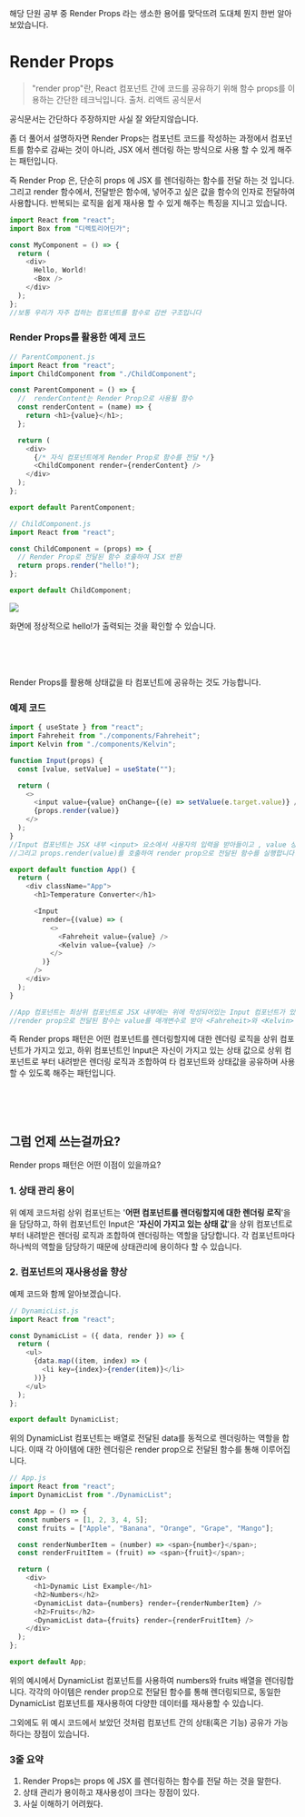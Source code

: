 해당 단원 공부 중 Render Props 라는 생소한 용어를 맞닥뜨려 도대체 뭔지 한번 알아보았습니다.

# Render Props

> "render prop"란, React 컴포넌트 간에 코드를 공유하기 위해 함수 props를 이용하는 간단한 테크닉입니다.
> 출처. 리액트 공식문서

공식문서는 간단하다 주장하지만 사실 잘 와닫지않습니다.

좀 더 풀어서 설명하자면
Render Props는 컴포넌트 코드를 작성하는 과정에서 컴포넌트를 함수로 감싸는 것이 아니라, JSX 에서 렌더링 하는 방식으로 사용 할 수 있게 해주는 패턴입니다.

즉 Render Prop 은, 단순히 props 에 JSX 를 렌더링하는 함수를 전달 하는 것 입니다. 그리고 render 함수에서, 전달받은 함수에, 넣어주고 싶은 값을 함수의 인자로 전달하여 사용합니다.
반복되는 로직을 쉽게 재사용 할 수 있게 해주는 특징을 지니고 있습니다.

```js
import React from "react";
import Box from "디렉토리어딘가";

const MyComponent = () => {
  return (
    <div>
      Hello, World!
      <Box />
    </div>
  );
};
//보통 우리가 자주 접하는 컴포넌트를 함수로 감싼 구조입니다
```

### Render Props를 활용한 예제 코드

```js
// ParentComponent.js
import React from "react";
import ChildComponent from "./ChildComponent";

const ParentComponent = () => {
  //  renderContent는 Render Prop으로 사용될 함수
  const renderContent = (name) => {
    return <h1>{value}</h1>;
  };

  return (
    <div>
      {/* 자식 컴포넌트에게 Render Prop로 함수를 전달 */}
      <ChildComponent render={renderContent} />
    </div>
  );
};

export default ParentComponent;
```

```js
// ChildComponent.js
import React from "react";

const ChildComponent = (props) => {
  // Render Prop로 전달된 함수 호출하여 JSX 반환
  return props.render("hello!");
};

export default ChildComponent;
```

![](https://velog.velcdn.com/images/dogmnil2007/post/cf5cb4a5-8711-48b6-b4a8-5b8721b63a1e/image.png)

화면에 정상적으로 hello!가 출력되는 것을 확인할 수 있습니다.

<br><br>
<br>

Render Props를 활용해 상태값을 타 컴포넌트에 공유하는 것도 가능합니다.

### 예제 코드

```js
import { useState } from "react";
import Fahreheit from "./components/Fahreheit";
import Kelvin from "./components/Kelvin";

function Input(props) {
  const [value, setValue] = useState("");

  return (
    <>
      <input value={value} onChange={(e) => setValue(e.target.value)} />
      {props.render(value)}
    </>
  );
}
//Input 컴포넌트는 JSX 내부 <input> 요소에서 사용자의 입력을 받아들이고 , value 상태를 통해 입력된 값을 표시, onChange 이벤트 핸들러를 통해 입력값이 변경될 때마다 setValue 함수를 호출하여 상태를 업데이트합니다.
//그리고 props.render(value)를 호출하여 render prop으로 전달된 함수를 실행합니다. 이 함수는 Fahreheit와 Kelvin 컴포넌트에 value 값을 전달하고, 해당 컴포넌트들을 렌더링합니다.

export default function App() {
  return (
    <div className="App">
      <h1>Temperature Converter</h1>

      <Input
        render={(value) => (
          <>
            <Fahreheit value={value} />
            <Kelvin value={value} />
          </>
        )}
      />
    </div>
  );
}

//App 컴포넌트는 최상위 컴포넌트로 JSX 내부에는 위에 작성되어있는 Input 컴포넌트가 있습니다. 이 컴포넌트에는 render prop으로 함수가 전달되며, 해당 함수는 Fahreheit와 Kelvin 컴포넌트를 렌더링합니다.
//render prop으로 전달된 함수는 value를 매개변수로 받아 <Fahreheit>와 <Kelvin> 컴포넌트를 렌더링합니다. 이러한 방식으로 Input 컴포넌트와 App 컴포넌트 사이에 데이터를 전달하고 관리할 수 있습니다.
```

즉 Render props 패턴은
어떤 컴포넌트를 렌더링할지에 대한 렌더링 로직을 상위 컴포넌트가 가지고 있고,
하위 컴포넌트인 Input은 자신이 가지고 있는 상태 값으로 상위 컴포넌트로 부터 내려받은 렌더링 로직과 조합하여 타 컴포넌트와 상태값을 공유하며 사용할 수 있도록 해주는 패턴입니다.

<br><br>
<br>

## 그럼 언제 쓰는걸까요?

Render props 패턴은 어떤 이점이 있을까요?

### 1. 상태 관리 용이

위 예제 코드처럼 상위 컴포넌트는 '**어떤 컴포넌트를 렌더링할지에 대한 렌더링 로직**'을 을 담당하고,
하위 컴포넌트인 Input은 '**자신이 가지고 있는 상태 값**'을 상위 컴포넌트로 부터 내려받은 렌더링 로직과 조합하여 렌더링하는 역할을 담당합니다. 각 컴포넌트마다 하나씩의 역할을 담당하기 때문에 상태관리에 용이하다 할 수 있습니다.

### 2. 컴포넌트의 재사용성을 향상

예제 코드와 함께 알아보겠습니다.

```js
// DynamicList.js
import React from "react";

const DynamicList = ({ data, render }) => {
  return (
    <ul>
      {data.map((item, index) => (
        <li key={index}>{render(item)}</li>
      ))}
    </ul>
  );
};

export default DynamicList;
```

위의 DynamicList 컴포넌트는 배열로 전달된 data를 동적으로 렌더링하는 역할을 합니다. 이때 각 아이템에 대한 렌더링은 render prop으로 전달된 함수를 통해 이루어집니다.

```js
// App.js
import React from "react";
import DynamicList from "./DynamicList";

const App = () => {
  const numbers = [1, 2, 3, 4, 5];
  const fruits = ["Apple", "Banana", "Orange", "Grape", "Mango"];

  const renderNumberItem = (number) => <span>{number}</span>;
  const renderFruitItem = (fruit) => <span>{fruit}</span>;

  return (
    <div>
      <h1>Dynamic List Example</h1>
      <h2>Numbers</h2>
      <DynamicList data={numbers} render={renderNumberItem} />
      <h2>Fruits</h2>
      <DynamicList data={fruits} render={renderFruitItem} />
    </div>
  );
};

export default App;
```

위의 예시에서 DynamicList 컴포넌트를 사용하여 numbers와 fruits 배열을 렌더링합니다. 각각의 아이템은 render prop으로 전달된 함수를 통해 렌더링되므로, 동일한 DynamicList 컴포넌트를 재사용하여 다양한 데이터를 재사용할 수 있습니다.

그외에도 위 예시 코드에서 보았던 것처럼 컴포넌트 간의 상태(혹은 기능) 공유가 가능하다는 장점이 있습니다.

### 3줄 요약

1. Render Props는 props 에 JSX 를 렌더링하는 함수를 전달 하는 것을 말한다.
2. 상태 관리가 용이하고 재사용성이 크다는 장점이 있다.
3. 사실 이해하기 어려웠다.
